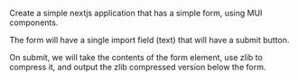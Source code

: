 Create a simple nextjs application that has a simple form, using MUI components.

The form will have a single import field (text) that will have a submit button. 

On submit, we will take the contents of the form element, use zlib to compress it, and output the zlib compressed version below the form. 